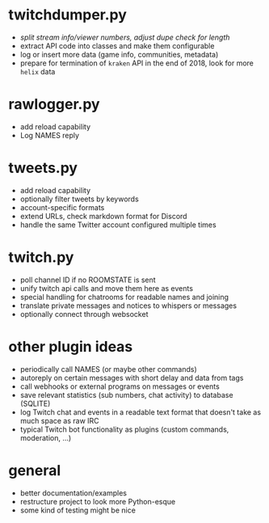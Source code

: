 # twitchdumper.py
- *split stream info/viewer numbers, adjust dupe check for length*
- extract API code into classes and make them configurable
- log or insert more data (game info, communities, metadata)
- prepare for termination of `kraken` API in the end of 2018, look for more `helix` data

# rawlogger.py
- add reload capability
- Log NAMES reply

# tweets.py
- add reload capability
- optionally filter tweets by keywords
- account-specific formats
- extend URLs, check markdown format for Discord
- handle the same Twitter account configured multiple times

# twitch.py
- poll channel ID if no ROOMSTATE is sent
- unify twitch api calls and move them here as events
- special handling for chatrooms for readable names and joining
- translate private messages and notices to whispers or messages  <!-- hint: connection=IrcConnection -->
- optionally connect through websocket <!-- hint: connection=IrcConnection -->

# other plugin ideas
- periodically call NAMES (or maybe other commands)
- autoreply on certain messages with short delay and data from tags
- call webhooks or external programs on messages or events
- save relevant statistics (sub numbers, chat activity) to database (SQLITE)
- log Twitch chat and events in a readable text format that doesn't take as much space as raw IRC
- typical Twitch bot functionality as plugins (custom commands, moderation, ...)

# general
- better documentation/examples
- restructure project to look more Python-esque
- some kind of testing might be nice
